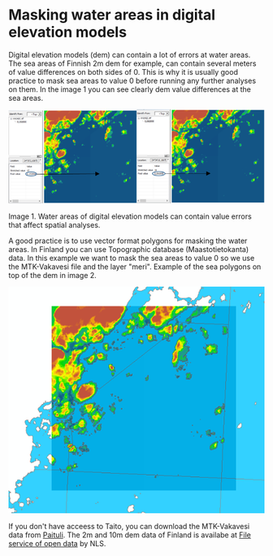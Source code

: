 # Masking water areas in digital elevation models

Digital elevation models (dem) can contain a lot of errors at water areas. The sea areas of Finnish 2m dem for example, can contain several meters of value differences on both sides of 0. This is why it is usually good practice to mask sea areas to value 0 before running any further analyses on them. In the image 1 you can see clearly dem value differences at the sea areas.

<img src='https://github.com/geoportti/DEM-masking-with-sea-polygons/blob/master/images/value_difference.png'>

Image 1. Water areas of digital elevation models can contain value errors that affect spatial analyses. 

A good practice is to use vector format polygons for masking the water areas. In Finland you can use Topographic database (Maastotietokanta) data. In this example we want to mask the sea areas to value 0 so we use the MTK-Vakavesi file and the layer "meri". Example of the sea polygons on top of the dem in image 2.

<img src='https://github.com/geoportti/DEM-masking-with-sea-polygons/blob/master/images/sea_polygons.PNG'>

If you don't have acceess to Taito, you can download the MTK-Vakavesi data from [Paituli][1].
The 2m and 10m dem data of Finland is availabe at [File service of open data][2] by NLS. 






[1]:https://avaa.tdata.fi/web/paituli/latauspalvelu?data_id=mml_maasto_10k_2019_gpkg_euref
[2]:https://tiedostopalvelu.maanmittauslaitos.fi/tp/kartta?lang=en


